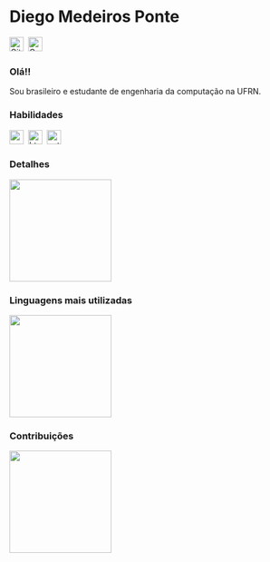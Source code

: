 # Diego Medeiros Ponte

<a href="https://www.github.com/dpontejs" target="_blank"><img src="https://img.shields.io/badge/GitHub-100000?style=flat&logo=github&logoColor=white" alt="GitHub Badge" height="25"></a>&nbsp;
<a href="mailto:dpontejs@gmail.com@gmail.com" target="_blank"><img src="https://img.shields.io/badge/Gmail-D14836?style=flat&logo=gmail&logoColor=white" alt="Gmail Badge" height="25"></a>&nbsp;

### Olá!!

Sou brasileiro e estudante de engenharia da computação na UFRN.


### Habilidades

<img src="https://img.shields.io/badge/Css3-05122A?style=flat&logo=css3" alt="css3 Badge" height="25">&nbsp;
<img src="https://img.shields.io/badge/Html5-05122A?style=flat&logo=html5" alt="html5 Badge" height="25">&nbsp;
<img src="https://img.shields.io/badge/Python-05122A?style=flat&logo=python" alt="python Badge" height="25">&nbsp;

### Detalhes

<div>
<img height="180em" src="https://github-readme-stats.vercel.app/api?username=dpontejs&theme=dark&show_icons=true&count_private=true">

### Linguagens mais utilizadas  

<img height="180em" src="https://github-readme-stats.vercel.app/api/top-langs/?username=dpontejs&theme=dark&layout=compact&langs_count=5">

### Contribuições
  
<img height="180em" src="https://github-readme-streak-stats.herokuapp.com/?user=dpontejs&theme=dark">
</div>
